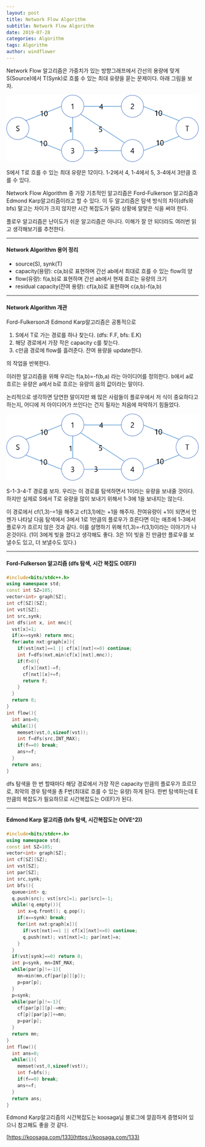 ```yaml
---
layout: post
title: Network Flow Algorithm
subtitle: Network Flow Algorithm
date: 2019-07-28
categories: Algorithm
tags: Algorithm
author: windflower
---
```


Network Flow 알고리즘은 가중치가 있는 방향그래프에서 간선의 용량에 맞게 S(Source)에서 T(Synk)로 흐를 수 있는 최대 유량을 묻는 문제이다. 아래 그림을 보자.

![플로우 예시](/img/2019-07-28-flow-1.png)

S에서 T로 흐를 수 있는 최대 유량은 12이다. 1-2에서 4, 1-4에서 5, 3-4에서 3만큼 흐를 수 있다.

Network Flow Algorithm 중 가장 기초적인 알고리즘은 Ford-Fulkerson 알고리즘과 Edmond Karp알고리즘이라고 할 수 있다. 이 두 알고리즘은 탐색 방식의 차이(dfs와 bfs) 말고는 차이가 크지 않지만 시간 복잡도가 달라 상황에 알맞은 식을 써야 한다.

플로우 알고리즘은 난이도가 쉬운 알고리즘은 아니다. 이해가 잘 안 되더라도 여러번 읽고 생각해보기를 추천한다.

---

#### Network Algorithm 용어 정리

* source(S), synk(T)
* capacity(용량): c(a,b)로 표현하며 간선 ab에서 최대로 흐를 수 있는 flow의 양
* flow(유량): f(a,b)로 표현하며 간선 ab에서 현재 흐르는 유량의 크기
* residual capacity(잔여 용량): cf(a,b)로 표현하며 c(a,b)-f(a,b)

---

#### Network Algorithm 개관

Ford-Fulkerson과 Edmond Karp알고리즘은 공통적으로

1. S에서 T로 가는 경로를 하나 찾는다. (dfs: F.F, bfs: E.K)
2. 해당 경로에서 가장 작은 capacity c를 찾는다.
3. c만큼 경로에 flow를 흘려준다. 잔여 용량을 update한다.

의 작업을 반복한다.

이러한 알고리즘을 위해 우리는 f(a,b)=-f(b,a) 라는 아이디어를 정의한다. b에서 a로 흐르는 유량은 a에서 b로 흐르는 유량의 음의 값이라는 말이다.

논리적으로 생각하면 당연한 말이지만 왜 많은 사람들이 플로우에서 저 식이 중요하다고 하는지, 어디에 저 아이디어가 쓰인다는 건지 필자는 처음에 파악하기 힘들었다.

![플로우 예시2](/img/2019-07-28-flow-1.png)

S-1-3-4-T 경로를 보자. 우리는 이 경로를 탐색하면서 1이라는 유량을 보내줄 것이다. 하지만 실제로 S에서 T로 유량을 많이 보내기 위해서 1-3에 1을 보내지는 않는다.

이 경로에서 cf(1,3)-=1을 해주고 cf(3,1)에는 +1을 해주자. 잔여유량이 +1이 되면서 언젠가 나타날 다음 탐색에서 3에서 1로 1만큼의 플로우가 흐른다면 이는 애초에 1-3에서 플로우가 흐르지 않은 것과 같다. 이를 설명하기 위해 f(1,3)=-f(3,1)이라는 이야기가 나온것이다. (1이 3에게 빚을 졌다고 생각해도 좋다. 3은 1이 빚을 진 만큼만 플로우를 보낼수도 있고, 더 보낼수도 있다.)

---

#### Ford-Fulkerson 알고리즘 (dfs 탐색, 시간 복잡도 O(EF))

```cpp
#include<bits/stdc++.h>
using namespace std;
const int SZ=105;
vector<int> graph[SZ];
int cf[SZ][SZ];
int vst[SZ];
int src,synk;
int dfs(int x, int mnc){
  vst[x]=1;
  if(x==synk) return mnc;
  for(auto nxt:graph[x]){
    if(vst[nxt]==1 || cf[x][nxt]<=0) continue;
    int f=dfs(nxt,min(cf[x][nxt],mnc));
    if(f>0){
      cf[x][nxt]-=f;
      cf[nxt][x]+=f;
      return f;
    }
  }
  return 0;
}
int flow(){
  int ans=0;
  while(1){
    memset(vst,0,sizeof(vst));
    int f=dfs(src,INT_MAX);
    if(f==0) break;
    ans+=f;
  }
  return ans;
}
```
dfs 탐색을 한 번 할때마다 해당 경로에서 가장 작은 capacity 만큼의 플로우가 흐르므로, 최악의 경우 탐색을 총 F번(최대로 흐를 수 있는 유량) 하게 된다. 한번 탐색하는데 E만큼의 복잡도가 필요하므로 시간복잡도는 O(EF)가 된다.

---

#### Edmond Karp 알고리즘 (bfs 탐색, 시간복잡도는 O(VE^2))

```cpp
#include<bits/stdc++.h>
using namespace std;
const int SZ=105;
vector<int> graph[SZ];
int cf[SZ][SZ];
int vst[SZ];
int par[SZ];
int src,synk;
int bfs(){
  queue<int> q;
  q.push(src); vst[src]=1; par[src]=-1;
  while(!q.empty()){
    int x=q.front(); q.pop();
    if(x==synk) break;
    for(int nxt:graph[x]){
      if(vst[nxt]==1 || cf[x][nxt]<=0) continue;
      q.push(nxt); vst[nxt]=1; par[nxt]=x;
    }
  }
  if(vst[synk]==0) return 0;
  int p=synk, mn=INT_MAX;
  while(par[p]!=-1){
    mn=min(mn,cf[par[p]][p]);
    p=par[p];
  }
  p=synk;
  while(par[p]!=-1){
    cf[par[p]][p]-=mn;
    cf[p][par[p]]+=mn;
    p=par[p];
  }
  return mn;
}
int flow(){
  int ans=0;
  while(1){
    memset(vst,0,sizeof(vst));
    int f=bfs();
    if(f==0) break;
    ans+=f;
  }
  return ans;
}
```

Edmond Karp알고리즘의 시간복잡도는 koosaga님 블로그에 깔끔하게 증명되어 있으니 참고해도 좋을 것 같다.

[https://koosaga.com/133](https://koosaga.com/133)
